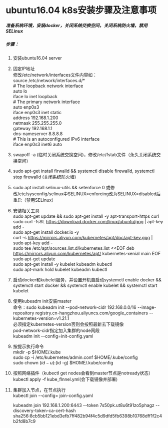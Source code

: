 # ubuntu16.04 k8s安装步骤及注意事项
##### 准备系统环境，安装docker，关闭系统交换空间，关闭系统防火墙，禁用SELinux
##### 步骤：
1. 安装ubuntu16.04 server <br>
2. 固定IP地址 <br>
   修改/etc/network/interfaces文件内容如： <br>
        source /etc/network/interfaces.d/* <br>
        # The loopback network interface <br>
        auto lo <br>
        iface lo inet loopback <br>
        # The primary network interface <br>
        auto enp0s3 <br>
        iface enp0s3 inet static <br>
        address 192.168.1.200 <br>
        netmask 255.255.255.0 <br>
        gateway 192.168.1.1 <br>
        dns-nameserver 8.8.8.8 <br>
        # This is an autoconfigured IPv6 interface  <br>
        iface enp0s3 inet6 auto <br>
3. swapoff -a (临时关闭系统交换空间)，修改/etc/fstab文件（永久关闭系统交换空间）<br>
4. sudo apt-get install firwalld && systemctl disable firewalld, systemctl stop firewalld (关闭系统防火墙) <br>
5. sudo apt install selinux-utils && setenforce 0 或修改/etc/sysconfig/selinux中SELINUX=enforcing改为SELINUX=disabled后重启（禁用SELinux）<br>
6. 安装相关工具 <br>
   sudo apt-get update && sudo apt-get install -y apt-transport-https curl <br>
   sudo curl -fsSL https://download.docker.com/linux/ubuntu/gpg | apt-key add - <br>
   sudo apt-get install docker.io -y <br>
   curl -s https://mirrors.aliyun.com/kubernetes/apt/doc/apt-key.gpg | sudo apt-key add - <br>
   sudo tee /etc/apt/sources.list.d/kubernetes.list <<EOF 
deb https://mirrors.aliyun.com/kubernetes/apt/ kubernetes-xenial main
EOF <br>
   sudo apt-get update <br>
   sudo apt-get install -y kubelet kubeadm kubectl <br>
   sudo apt-mark hold kubelet kubeadm kubectl <br>
7. 启动docker和kubelet服务，并设置开机自启动systemctl enable docker && systemctl start docker && systemctl enable kubelet && 
systemctl start kubelet <br>
8. 使用kubeadm init安装master <br>
       命令：sudo kubeadm init --pod-network-cidr 192.168.0.0/16 --image-repository registry.cn-hangzhou.aliyuncs.com/google_containers  --kubernetes-version=v1.21.1 <br>
            必须指定kubernetes-version否则会按照最新去下载镜像 <br>
            pod-network-cidr指定加入集群的node网段 <br>
           kubeadm init --config=init-config.yaml <br>
9. 按提示执行命令 <br>
        mkdir -p $HOME/.kube <br>
        sudo cp -i /etc/kubernetes/admin.conf $HOME/.kube/config <br>
        sudo chown $(id -u):$(id -g) $HOME/.kube/config <br>
10. 按照网络插件（kubectl get nodes会看到master节点是notready状态）<br>
        kubectl apply -f kube_flnnel.yml(会下载镜像并部署) <br>
11. 集群加入节点，在节点执行 <br>
        kubectl join --config= join-config.yaml <br>
   
    kubeadm join 192.168.1.200:6443 --token 7s50pk.ut8u6t91zo5phagz --discovery-token-ca-cert-hash sha256:8cb5bb121ebd3efb7ff482b94f4c5d9dfd5fb6398b10768dff1f2c4b2fd8b7c9